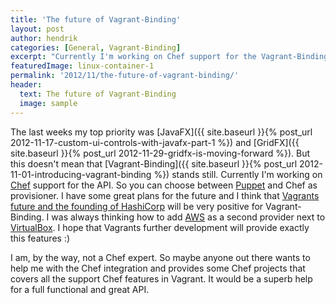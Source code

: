 ```yaml
---
title: 'The future of Vagrant-Binding'
layout: post
author: hendrik
categories: [General, Vagrant-Binding]
excerpt: "Currently I'm working on Chef support for the Vagrant-Binding. So you can choose between Puppet and Chef as provisioner."
featuredImage: linux-container-1
permalink: '2012/11/the-future-of-vagrant-binding/'
header:
  text: The future of Vagrant-Binding
  image: sample
---
```

The last weeks my top priority was [JavaFX]({{ site.baseurl }}{% post_url 2012-11-17-custom-ui-controls-with-javafx-part-1 %}) and [GridFX]({{ site.baseurl }}{% post_url 2012-11-29-gridfx-is-moving-forward %}). But this doesn't mean that [Vagrant-Binding]({{ site.baseurl }}{% post_url 2012-11-01-introducing-vagrant-binding %}) stands still. Currently I'm working on [Chef](http://www.opscode.com/chef/) support for the API. So you can choose between [Puppet](http://puppetlabs.com) and Chef as provisioner. I have some great plans for the future and I think that [Vagrants future and the founding of HashiCorp](http://www.hashicorp.com/blog/announcing-hashicorp.html) will be very positive for Vagrant-Binding. I was always thinking how to add [AWS](http://aws.amazon.com) as a second provider next to [VirtualBox](https://www.virtualbox.org). I hope that Vagrants further development will provide exactly this features :)

I am, by the way, not a Chef expert. So maybe anyone out there wants to help me with the Chef integration and provides some Chef projects that covers all the support Chef features in Vagrant. It would be a superb help for a full functional and great API.
